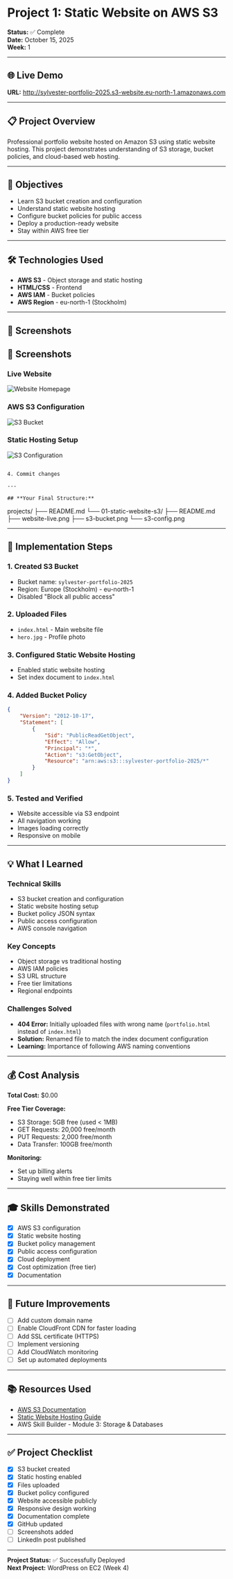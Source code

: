 # Project 1: Static Website on AWS S3

**Status:** ✅ Complete  
**Date:** October 15, 2025  
**Week:** 1  

---

## 🌐 Live Demo

**URL:** http://sylvester-portfolio-2025.s3-website.eu-north-1.amazonaws.com

---

## 📋 Project Overview

Professional portfolio website hosted on Amazon S3 using static website hosting. This project demonstrates understanding of S3 storage, bucket policies, and cloud-based web hosting.

---

## 🎯 Objectives

- Learn S3 bucket creation and configuration
- Understand static website hosting
- Configure bucket policies for public access
- Deploy a production-ready website
- Stay within AWS free tier

---

## 🛠️ Technologies Used

- **AWS S3** - Object storage and static hosting
- **HTML/CSS** - Frontend
- **AWS IAM** - Bucket policies
- **AWS Region** - eu-north-1 (Stockholm)

---

## 📸 Screenshots

## 📸 Screenshots

### Live Website
![Website Homepage](website-live.png)

### AWS S3 Configuration
![S3 Bucket](s3-bucket.png)

### Static Hosting Setup
![S3 Configuration](s3-config.png)
```

4. Commit changes

---

## **Your Final Structure:**
```
projects/
├── README.md
└── 01-static-website-s3/
    ├── README.md
    ├── website-live.png
    ├── s3-bucket.png
    └── s3-config.png

---

## 🚀 Implementation Steps

### 1. Created S3 Bucket
- Bucket name: `sylvester-portfolio-2025`
- Region: Europe (Stockholm) - eu-north-1
- Disabled "Block all public access"

### 2. Uploaded Files
- `index.html` - Main website file
- `hero.jpg` - Profile photo

### 3. Configured Static Website Hosting
- Enabled static website hosting
- Set index document to `index.html`

### 4. Added Bucket Policy
```json
{
    "Version": "2012-10-17",
    "Statement": [
        {
            "Sid": "PublicReadGetObject",
            "Effect": "Allow",
            "Principal": "*",
            "Action": "s3:GetObject",
            "Resource": "arn:aws:s3:::sylvester-portfolio-2025/*"
        }
    ]
}
```

### 5. Tested and Verified
- Website accessible via S3 endpoint
- All navigation working
- Images loading correctly
- Responsive on mobile

---

## 💡 What I Learned

### Technical Skills
- S3 bucket creation and configuration
- Static website hosting setup
- Bucket policy JSON syntax
- Public access configuration
- AWS console navigation

### Key Concepts
- Object storage vs traditional hosting
- AWS IAM policies
- S3 URL structure
- Free tier limitations
- Regional endpoints

### Challenges Solved
- **404 Error:** Initially uploaded files with wrong name (`portfolio.html` instead of `index.html`)
- **Solution:** Renamed file to match the index document configuration
- **Learning:** Importance of following AWS naming conventions

---

## 💰 Cost Analysis

**Total Cost:** $0.00

**Free Tier Coverage:**
- S3 Storage: 5GB free (used < 1MB)
- GET Requests: 20,000 free/month
- PUT Requests: 2,000 free/month
- Data Transfer: 100GB free/month

**Monitoring:**
- Set up billing alerts
- Staying well within free tier limits

---

## 🎓 Skills Demonstrated

- [x] AWS S3 configuration
- [x] Static website hosting
- [x] Bucket policy management
- [x] Public access configuration
- [x] Cloud deployment
- [x] Cost optimization (free tier)
- [x] Documentation

---

## 🔄 Future Improvements

- [ ] Add custom domain name
- [ ] Enable CloudFront CDN for faster loading
- [ ] Add SSL certificate (HTTPS)
- [ ] Implement versioning
- [ ] Add CloudWatch monitoring
- [ ] Set up automated deployments

---

## 📚 Resources Used

- [AWS S3 Documentation](https://docs.aws.amazon.com/s3/)
- [Static Website Hosting Guide](https://docs.aws.amazon.com/AmazonS3/latest/userguide/WebsiteHosting.html)
- AWS Skill Builder - Module 3: Storage & Databases

---

## ✅ Project Checklist

- [x] S3 bucket created
- [x] Static hosting enabled
- [x] Files uploaded
- [x] Bucket policy configured
- [x] Website accessible publicly
- [x] Responsive design working
- [x] Documentation complete
- [x] GitHub updated
- [ ] Screenshots added
- [ ] LinkedIn post published

---

**Project Status:** ✅ Successfully Deployed  
**Next Project:** WordPress on EC2 (Week 4)
